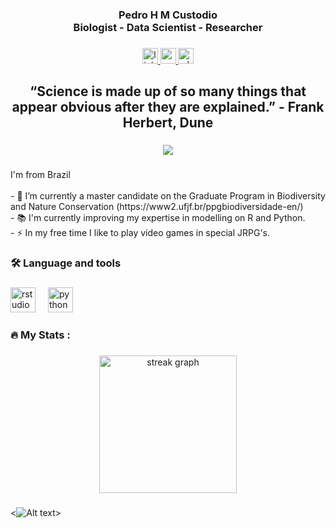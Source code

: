 <h3 align="center">Pedro H M Custodio<br>Biologist - Data Scientist - Researcher</h3>

###

<div align="center">
  <a href="https://www.linkedin.com/in/pedro-menini/" target="_blank">
    <img src="https://img.shields.io/static/v1?message=LinkedIn&logo=linkedin&label=&color=0077B5&logoColor=white&labelColor=&style=for-the-badge" height="25" alt="linkedin logo"  />
  </a>
  <a href="https://www.youtube.com/channel/UC3NbcWdfSXmVkWyB8DxIKKA" target="_blank">
    <img src="https://img.shields.io/static/v1?message=Youtube&logo=youtube&label=&color=FF0000&logoColor=white&labelColor=&style=for-the-badge" height="25" alt="youtube logo"  />
  </a>
  <a href="https://wa.me/5532991668831" target="_blank">
    <img src="https://img.shields.io/static/v1?message=Whatsapp&logo=whatsapp&label=&color=25D366&logoColor=white&labelColor=&style=for-the-badge" height="25" alt="whatsapp logo"  />
  </a>
</div>

###

<h2 align="center">“Science is made up of so many things that appear obvious after they are explained.” - Frank Herbert, Dune</h2>

###

<div align="center">
  <img src="https://visitor-badge.laobi.icu/badge?page_id=Panini210.Panini210&"  />
</div>

###

<p align="left">I'm from Brazil<br><br>- 🔭 I’m currently a master candidate on the Graduate Program in Biodiversity and Nature Conservation (https://www2.ufjf.br/ppgbiodiversidade-en/)<br>- 📚 I'm currently improving my expertise in modelling on R and Python.<br>- ⚡ In my free time I like to play video games in special JRPG's.</p>

###

<h3 align="left">🛠 Language and tools</h3>

###

<div align="left">
  <img src="https://cdn.jsdelivr.net/gh/devicons/devicon/icons/rstudio/rstudio-original.svg" height="40" alt="rstudio logo"  />
  <img width="12" />
  <img src="https://cdn.jsdelivr.net/gh/devicons/devicon/icons/python/python-original.svg" height="40" alt="python logo"  />
</div>

###

<h3 align="left">🔥   My Stats :</h3>

###

<div align="center">
  <img src="https://streak-stats.demolab.com?user=Panini210&locale=en&mode=daily&theme=dark&hide_border=false&border_radius=5&order=3" height="220" alt="streak graph"  />
</div>

###

<![Alt text](https://spotify-recently-played-readme.vercel.app/api?user=pedropanini&unique={true|1|on|yes})>


###
